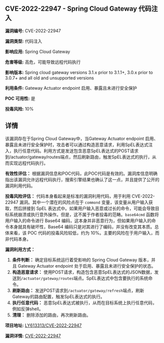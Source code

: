 ## CVE-2022-22947 - Spring Cloud Gateway 代码注入

**漏洞编号:** CVE-2022-22947

**漏洞类型:** 代码注入

**影响应用:** Spring Cloud Gateway

**危害等级:** 高危，可能导致远程代码执行

**影响版本:** Spring cloud gateway versions 3.1.x prior to 3.1.1+, 3.0.x prior to 3.0.7+ and all old and unsupported versions

**利用条件:** Gateway Actuator endpoint 启用、暴露且未进行安全保护

**POC 可用性:** 是

**投毒风险:** 10%

## 详情

该漏洞存在于Spring Cloud Gateway中，当Gateway Actuator endpoint 启用、暴露且未进行安全保护时，攻击者可以通过构造恶意请求，利用SpEL表达式注入，执行任意代码。利用方式是发送包含恶意SpEL表达式的POST请求到/actuator/gateway/routes端点，然后刷新路由，触发SpEL表达式的执行，从而实现远程代码执行。

**有效性评估：**
根据漏洞信息和POC代码，此POC代码是有效的。漏洞库信息明确指出该漏洞允许远程代码执行，搜索引擎结果也确认了这一点，并且提供了公开的漏洞利用代码。

**投毒风险评估：**
代码本身看起来是标准的漏洞利用代码，用于利用 CVE-2022-22947 漏洞。其中一个潜在的风险点在于 `commond` 变量，该变量从用户输入获取，然后拼接到 SpEL 表达式中。如果用户输入恶意或过长的命令，可能会导致目标系统崩溃或执行意外操作。但是，这不属于作者投毒的范畴。`base64cmd` 函数将用户输入的命令进行 Base64 编码，这本身并非恶意行为，但如果用户输入的命令本身就具有破坏性，Base64 编码只是对其进行了编码，并没有改变其本质。总体来看，该 POC 代码的投毒风险较低，约为 10%。主要的风险在于用户输入，而非代码本身。

**漏洞利用方式：**
1.  **条件判断：** 确定目标系统运行着受影响的 Spring Cloud Gateway 版本，并且 Gateway Actuator endpoint 处于启用、暴露且未进行安全保护的状态。
2.  **构造恶意请求：** 使用POST请求，构造包含恶意SpEL表达式的JSON数据，发送到`/actuator/gateway/routes`端点。SpEL表达式中包含要执行的系统命令。
3.  **刷新路由：** 发送POST请求到`/actuator/gateway/refresh`端点，刷新Gateway的路由配置，触发SpEL表达式的执行。
4.  **执行任意代码：** 恶意SpEL表达式被执行，从而在目标系统上执行任意代码，例如反弹shell。
5.  **清理：** 删除添加的路由，再次刷新路由。


**项目地址:** [LY613313/CVE-2022-22947](https://github.com/LY613313/CVE-2022-22947)

**漏洞详情:** [CVE-2022-22947](https://nvd.nist.gov/vuln/detail/CVE-2022-22947)